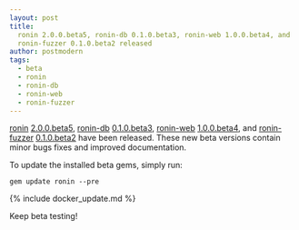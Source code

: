 ```yaml
---
layout: post
title:
  ronin 2.0.0.beta5, ronin-db 0.1.0.beta3, ronin-web 1.0.0.beta4, and
  ronin-fuzzer 0.1.0.beta2 released
author: postmodern
tags:
  - beta
  - ronin
  - ronin-db
  - ronin-web
  - ronin-fuzzer
---
```


[ronin][ronin] [2.0.0.beta5][ronin-2.0.0.beta5],
[ronin-db][ronin-db] [0.1.0.beta3][ronin-db-0.1.0.beta3],
[ronin-web][ronin-web] [1.0.0.beta4][ronin-web-1.0.0.beta4], and
[ronin-fuzzer][ronin-fuzzer] [0.1.0.beta2][ronin-fuzzer-0.1.0.beta2]
have been released. These new beta versions contain minor bugs fixes and
improved documentation.

To update the installed beta gems, simply run:

```shell
gem update ronin --pre
```

{% include docker_update.md %}

Keep beta testing!

[ronin]: https://github.com/ronin-rb/ronin#readme
[ronin-db]: https://github.com/ronin-rb/ronin-db#readme
[ronin-web]: https://github.com/ronin-rb/ronin-web#readme
[ronin-fuzzer]: https://github.com/ronin-rb/ronin-fuzzer#readme

[ronin-2.0.0.beta5]: https://rubygems.org/gems/ronin/versions/2.0.0.beta5
[ronin-db-0.1.0.beta3]: https://rubygems.org/gems/ronin-db/versions/0.1.0.beta3
[ronin-web-1.0.0.beta4]: https://rubygems.org/gems/ronin-web/versions/1.0.0.beta4
[ronin-fuzzer-0.1.0.beta2]: https://rubygems.org/gems/ronin-fuzzer/versions/0.1.0.beta2
